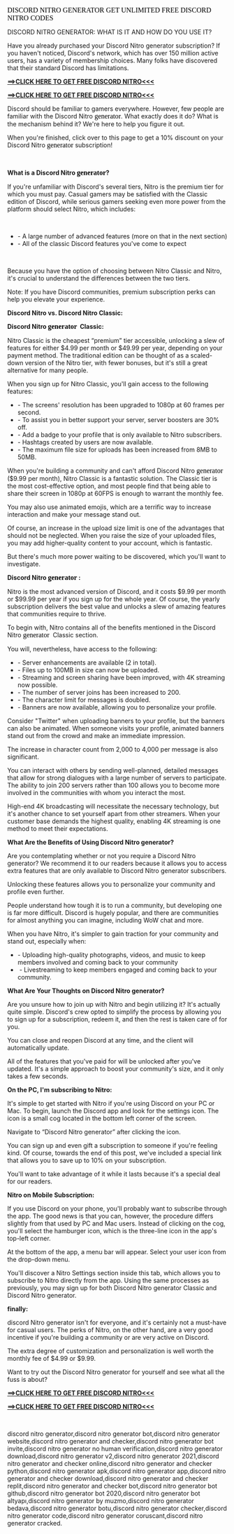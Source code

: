 <p><span style='color: rgb(0, 0, 0); font-family: "Times New Roman"; font-size: medium; font-style: normal; font-variant-ligatures: normal; font-variant-caps: normal; font-weight: 400; letter-spacing: normal; orphans: 2; text-align: start; text-indent: 0px; text-transform: none; white-space: normal; widows: 2; word-spacing: 0px; -webkit-text-stroke-width: 0px; text-decoration-thickness: initial; text-decoration-style: initial; text-decoration-color: initial; display: inline !important; float: none;'>DISCORD NITRO GENERATOR GET UNLIMITED FREE DISCORD NITRO CODES</span></p>
<p>DISCORD NITRO GENERATOR: WHAT IS IT AND HOW DO YOU USE IT?</p>
<p>Have you already purchased your Discord Nitro generator subscription? If you haven&apos;t noticed, Discord&apos;s network, which has over 150 million active users, has a variety of membership choices. Many folks have discovered that their standard Discord has limitations.</p>
<p><a href="https://discord.freehlp.com/"><strong>==&gt;CLICK HERE TO GET FREE DISCORD NITRO&lt;&lt;&lt;</strong></a></p>
<p><a href="https://discord.freehlp.com/"><strong>==&gt;CLICK HERE TO GET FREE DISCORD NITRO&lt;&lt;&lt;</strong></a></p>
<p>Discord should be familiar to gamers everywhere. However, few people are familiar with the Discord Nitro <span style='color: rgb(0, 0, 0); font-family: "Times New Roman"; font-size: medium; font-style: normal; font-variant-ligatures: normal; font-variant-caps: normal; font-weight: 400; letter-spacing: normal; orphans: 2; text-align: start; text-indent: 0px; text-transform: none; white-space: normal; widows: 2; word-spacing: 0px; -webkit-text-stroke-width: 0px; text-decoration-thickness: initial; text-decoration-style: initial; text-decoration-color: initial; display: inline !important; float: none;'>generator</span>. What exactly does it do? What is the mechanism behind it? We&apos;re here to help you figure it out.</p>
<p>When you&apos;re finished, click over to this page to get a 10% discount on your Discord Nitro <span style='color: rgb(0, 0, 0); font-family: "Times New Roman"; font-size: medium; font-style: normal; font-variant-ligatures: normal; font-variant-caps: normal; font-weight: 400; letter-spacing: normal; orphans: 2; text-align: start; text-indent: 0px; text-transform: none; white-space: normal; widows: 2; word-spacing: 0px; -webkit-text-stroke-width: 0px; text-decoration-thickness: initial; text-decoration-style: initial; text-decoration-color: initial; display: inline !important; float: none;'>generator&nbsp;</span>subscription!</p>
<p><br></p>
<p><strong>What is a Discord Nitro</strong><strong>&nbsp;</strong><span style='color: rgb(0, 0, 0); font-family: "Times New Roman"; font-size: medium; font-style: normal; font-variant-ligatures: normal; font-variant-caps: normal; font-weight: 400; letter-spacing: normal; orphans: 2; text-align: start; text-indent: 0px; text-transform: none; white-space: normal; widows: 2; word-spacing: 0px; -webkit-text-stroke-width: 0px; text-decoration-thickness: initial; text-decoration-style: initial; text-decoration-color: initial; display: inline !important; float: none;'><strong>generator</strong></span><strong>?</strong></p>
<p>If you&apos;re unfamiliar with Discord&apos;s several tiers, Nitro is the premium tier for which you must pay. Casual gamers may be satisfied with the Classic edition of Discord, while serious gamers seeking even more power from the platform should select Nitro, which includes:</p>
<p><br></p>
<ul>
    <li>- A large number of advanced features (more on that in the next section)</li>
    <li>- All of the classic Discord features you&apos;ve come to expect</li>
</ul>
<p><br></p>
<p>Because you have the option of choosing between Nitro Classic and Nitro, it&apos;s crucial to understand the differences between the two tiers.</p>
<p>Note: If you have Discord communities, premium subscription perks can help you elevate your experience.&nbsp;</p>
<p><strong>Discord Nitro vs. Discord Nitro Classic:</strong></p>
<p><strong>Discord Nitro&nbsp;</strong><span style='color: rgb(0, 0, 0); font-family: "Times New Roman"; font-size: medium; font-style: normal; font-variant-ligatures: normal; font-variant-caps: normal; font-weight: 400; letter-spacing: normal; orphans: 2; text-align: start; text-indent: 0px; text-transform: none; white-space: normal; widows: 2; word-spacing: 0px; -webkit-text-stroke-width: 0px; text-decoration-thickness: initial; text-decoration-style: initial; text-decoration-color: initial; display: inline !important; float: none;'><strong>generator</strong></span><strong>&nbsp; Classic:</strong></p>
<p>Nitro Classic is the cheapest &ldquo;premium&rdquo; tier accessible, unlocking a slew of features for either $4.99 per month or $49.99 per year, depending on your payment method. The traditional edition can be thought of as a scaled-down version of the Nitro tier, with fewer bonuses, but it&apos;s still a great alternative for many people.</p>
<p>When you sign up for Nitro Classic, you&apos;ll gain access to the following features:</p>
<ul>
    <li>- The screens&apos; resolution has been upgraded to 1080p at 60 frames per second.</li>
    <li>- To assist you in better support your server, server boosters are 30% off.</li>
    <li>- Add a badge to your profile that is only available to Nitro subscribers.</li>
    <li>- Hashtags created by users are now available.</li>
    <li>- The maximum file size for uploads has been increased from 8MB to 50MB.</li>
</ul>
<p>When you&apos;re building a community and can&apos;t afford Discord Nitro <span style='color: rgb(0, 0, 0); font-family: "Times New Roman"; font-size: medium; font-style: normal; font-variant-ligatures: normal; font-variant-caps: normal; font-weight: 400; letter-spacing: normal; orphans: 2; text-align: start; text-indent: 0px; text-transform: none; white-space: normal; widows: 2; word-spacing: 0px; -webkit-text-stroke-width: 0px; text-decoration-thickness: initial; text-decoration-style: initial; text-decoration-color: initial; display: inline !important; float: none;'>generator</span>&nbsp; ($9.99 per month), Nitro Classic is a fantastic solution. The Classic tier is the most cost-effective option, and most people find that being able to share their screen in 1080p at 60FPS is enough to warrant the monthly fee.</p>
<p>You may also use animated emojis, which are a terrific way to increase interaction and make your message stand out.</p>
<p>Of course, an increase in the upload size limit is one of the advantages that should not be neglected. When you raise the size of your uploaded files, you may add higher-quality content to your account, which is fantastic.</p>
<p>But there&apos;s much more power waiting to be discovered, which you&apos;ll want to investigate.</p>
<p><strong>Discord Nitro</strong><strong>&nbsp;</strong><span style='color: rgb(0, 0, 0); font-family: "Times New Roman"; font-size: medium; font-style: normal; font-variant-ligatures: normal; font-variant-caps: normal; font-weight: 400; letter-spacing: normal; orphans: 2; text-align: start; text-indent: 0px; text-transform: none; white-space: normal; widows: 2; word-spacing: 0px; -webkit-text-stroke-width: 0px; text-decoration-thickness: initial; text-decoration-style: initial; text-decoration-color: initial; display: inline !important; float: none;'><strong>generator</strong></span><strong>&nbsp;:</strong></p>
<p>Nitro is the most advanced version of Discord, and it costs $9.99 per month or $99.99 per year if you sign up for the whole year. Of course, the yearly subscription delivers the best value and unlocks a slew of amazing features that communities require to thrive.</p>
<p>To begin with, Nitro contains all of the benefits mentioned in the Discord Nitro <span style='color: rgb(0, 0, 0); font-family: "Times New Roman"; font-size: medium; font-style: normal; font-variant-ligatures: normal; font-variant-caps: normal; font-weight: 400; letter-spacing: normal; orphans: 2; text-align: start; text-indent: 0px; text-transform: none; white-space: normal; widows: 2; word-spacing: 0px; -webkit-text-stroke-width: 0px; text-decoration-thickness: initial; text-decoration-style: initial; text-decoration-color: initial; display: inline !important; float: none;'>generator</span>&nbsp; Classic section.</p>
<p>You will, nevertheless, have access to the following:</p>
<ul>
    <li>- Server enhancements are available (2 in total).</li>
    <li>- Files up to 100MB in size can now be uploaded.</li>
    <li>- Streaming and screen sharing have been improved, with 4K streaming now possible.</li>
    <li>- The number of server joins has been increased to 200.</li>
    <li>- The character limit for messages is doubled.</li>
    <li>- Banners are now available, allowing you to personalize your profile.</li>
</ul>
<p>Consider &quot;Twitter&quot; when uploading banners to your profile, but the banners can also be animated. When someone visits your profile, animated banners stand out from the crowd and make an immediate impression.</p>
<p>The increase in character count from 2,000 to 4,000 per message is also significant.</p>
<p>You can interact with others by sending well-planned, detailed messages that allow for strong dialogues with a large number of servers to participate. The ability to join 200 servers rather than 100 allows you to become more involved in the communities with whom you interact the most.</p>
<p>High-end 4K broadcasting will necessitate the necessary technology, but it&apos;s another chance to set yourself apart from other streamers. When your customer base demands the highest quality, enabling 4K streaming is one method to meet their expectations. &nbsp;</p>
<p><strong>What Are the Benefits of Using Discord Nitro generator?</strong></p>
<p>Are you contemplating whether or not you require a Discord Nitro generator? We recommend it to our readers because it allows you to access extra features that are only available to Discord Nitro generator subscribers.</p>
<p>Unlocking these features allows you to personalize your community and profile even further.</p>
<p>People understand how tough it is to run a community, but developing one is far more difficult. Discord is hugely popular, and there are communities for almost anything you can imagine, including WoW chat and more.</p>
<p>When you have Nitro, it&apos;s simpler to gain traction for your community and stand out, especially when:</p>
<ul>
    <li>- Uploading high-quality photographs, videos, and music to keep members involved and coming back to your community</li>
    <li>&nbsp;- Livestreaming to keep members engaged and coming back to your community.</li>
</ul>
<p><strong>What Are Your Thoughts on Discord Nitro generator?</strong></p>
<p>Are you unsure how to join up with Nitro and begin utilizing it? It&apos;s actually quite simple. Discord&apos;s crew opted to simplify the process by allowing you to sign up for a subscription, redeem it, and then the rest is taken care of for you.</p>
<p>You can close and reopen Discord at any time, and the client will automatically update.</p>
<p>All of the features that you&apos;ve paid for will be unlocked after you&apos;ve updated. It&apos;s a simple approach to boost your community&apos;s size, and it only takes a few seconds.&nbsp;</p>
<p><strong>On the PC, I&apos;m subscribing to Nitro:</strong></p>
<p>It&apos;s simple to get started with Nitro if you&apos;re using Discord on your PC or Mac. To begin, launch the Discord app and look for the settings icon. The icon is a small cog located in the bottom left corner of the screen.</p>
<p>Navigate to &ldquo;Discord Nitro generator&rdquo; after clicking the icon.</p>
<p>You can sign up and even gift a subscription to someone if you&apos;re feeling kind. Of course, towards the end of this post, we&apos;ve included a special link that allows you to save up to 10% on your subscription.</p>
<p>You&apos;ll want to take advantage of it while it lasts because it&apos;s a special deal for our readers.</p>
<p><strong>Nitro on Mobile Subscription:</strong></p>
<p>If you use Discord on your phone, you&apos;ll probably want to subscribe through the app. The good news is that you can, however, the procedure differs slightly from that used by PC and Mac users. Instead of clicking on the cog, you&apos;ll select the hamburger icon, which is the three-line icon in the app&apos;s top-left corner.</p>
<p>At the bottom of the app, a menu bar will appear. Select your user icon from the drop-down menu.</p>
<p>You&apos;ll discover a Nitro Settings section inside this tab, which allows you to subscribe to Nitro directly from the app. Using the same processes as previously, you may sign up for both Discord Nitro generator Classic and Discord Nitro generator.</p>
<p><strong>finally:</strong></p>
<p>discord Nitro generator isn&apos;t for everyone, and it&apos;s certainly not a must-have for casual users. The perks of Nitro, on the other hand, are a very good incentive if you&apos;re building a community or are very active on Discord.</p>
<p>The extra degree of customization and personalization is well worth the monthly fee of $4.99 or $9.99.</p>
<p>Want to try out the Discord Nitro generator for yourself and see what all the fuss is about?</p>
<p><a href="https://discord.freehlp.com/"><strong>==&gt;CLICK HERE TO GET FREE DISCORD NITRO&lt;&lt;&lt;</strong></a></p>
<p><a href="https://discord.freehlp.com/"><strong>==&gt;CLICK HERE TO GET FREE DISCORD NITRO&lt;&lt;&lt;</strong></a></p>
<p><br></p>
<p>discord nitro generator,discord nitro generator bot,discord nitro generator website,discord nitro generator and checker,discord nitro generator bot invite,discord nitro generator no human verification,discord nitro generator download,discord nitro generator v2,discord nitro generator 2021,discord nitro generator and checker online,discord nitro generator and checker python,discord nitro generator apk,discord nitro generator app,discord nitro generator and checker download,discord nitro generator and checker replit,discord nitro generator and checker bot,discord nitro generator bot github,discord nitro generator bot 2020,discord nitro generator bot altyapı,discord nitro generator by muzmo,discord nitro generator bedava,discord nitro generator botu,discord nitro generator checker,discord nitro generator code,discord nitro generator coruscant,discord nitro generator cracked.</p>
<p><br></p>
